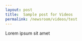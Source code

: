 ```yaml
---
layout: post
title:  Sample post for Videos
permalink: /newsroom/videos/test
---
```

Lorem ipsum sit amet
